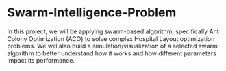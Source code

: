# Swarm-Intelligence-Problem
In this project, we will be applying swarm-based algorithm, specifically Ant Colony Optimization (ACO) to solve complex Hospital Layout optimization problems. We will also build a simulation/visualization of a selected swarm algorithm to better understand how it works and how different parameters impact its performance.
